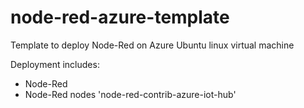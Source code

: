 # node-red-azure-template
Template to deploy Node-Red on Azure Ubuntu linux virtual machine

Deployment includes:
* Node-Red
* Node-Red nodes 'node-red-contrib-azure-iot-hub'
